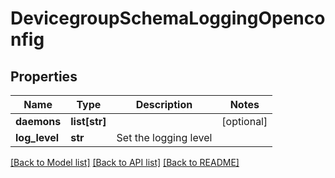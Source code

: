 # DevicegroupSchemaLoggingOpenconfig

## Properties
Name | Type | Description | Notes
------------ | ------------- | ------------- | -------------
**daemons** | **list[str]** |  | [optional] 
**log_level** | **str** | Set the logging level | 

[[Back to Model list]](../README.md#documentation-for-models) [[Back to API list]](../README.md#documentation-for-api-endpoints) [[Back to README]](../README.md)



